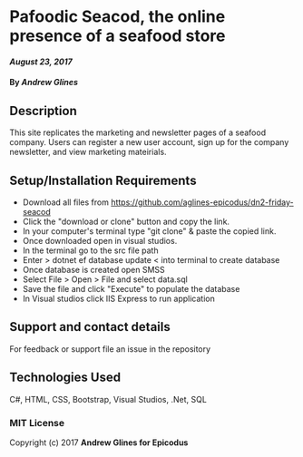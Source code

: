 # Pafoodic Seacod, the online presence of a seafood store

#### _August 23, 2017_

#### By _**Andrew Glines**_

## Description
This site replicates the marketing and newsletter pages of a seafood company.  Users can register a new user account, sign up for the company newsletter, and view marketing mateirials.

## Setup/Installation Requirements
* Download all files from https://github.com/aglines-epicodus/dn2-friday-seacod
* Click the "download or clone" button and copy the link.
* In your computer's terminal type "git clone" & paste the copied link.
* Once downloaded open in visual studios. 
* In the terminal go to the src file path
* Enter > dotnet ef database update < into terminal to create database
* Once database is created open SMSS
* Select File > Open > File and select data.sql
* Save the file and click "Execute" to populate the database
* In Visual studios click IIS Express to run application

## Support and contact details

For feedback or support file an issue in the repository

## Technologies Used

C#, HTML, CSS, Bootstrap, Visual Studios, .Net, SQL
### MIT License

Copyright (c) 2017 **Andrew Glines for Epicodus**
